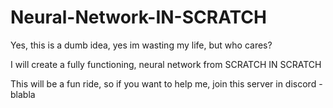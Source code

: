 # Neural-Network-IN-SCRATCH
Yes, this is a dumb idea, yes im wasting my life, but who cares?

I will create a fully functioning, neural network from SCRATCH IN SCRATCH

This will be a fun ride, so if you want to help me, join this server in discord - blabla
